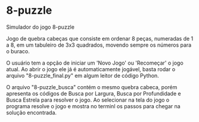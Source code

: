 # 8-puzzle
Simulador do jogo 8-puzzle


Jogo de quebra cabeças que consiste em ordenar 8 peças, numeradas de 1 a 8, em um tabuleiro de 3x3 quadrados, movendo sempre os números para o buraco. 

O usuário tem a opção de iniciar um 'Novo Jogo' ou 'Recomeçar' o jogo atual. Ao abrir o jogo ele já é automaticamente jogável, basta rodar o arquivo "8-puzzle_final.py" em algum leitor de código Python.

O arquivo "8-puzzle_busca" contém o mesmo quebra cabeca, porém apresenta os códigos de Busca por Largura, Busca por Profundidade e Busca Estrela para resolver o jogo. Ao selecionar na tela do jogo o programa resolve o jogo e mostra no terminl os passos para chegar na solução encontrada.
